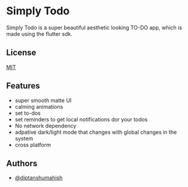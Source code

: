 
# Simply Todo

Simply Todo is a super beautiful aesthetic looking TO-DO app, which is made using the flutter 
sdk.






## License

[MIT](https://choosealicense.com/licenses/mit/)


## Features
- super smooth matte UI
- calming animations
- set to-dos
- set reminders to get local notifications dor your todos
- No network dependency
- adpative dark/light mode that changes with global changes in the system
- cross platform
## Authors

- [@diptanshumahish](https://www.github.com/diptanshumahish)


